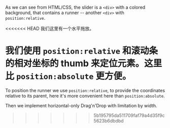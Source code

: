 As we can see from HTML/CSS, the slider is a `<div>` with a colored background, that contains a runner -- another `<div>` with `position:relative`.

<<<<<<< HEAD
我们这里有一个水平拖放。

我们使用 `position:relative` 和滚动条的相对坐标的 thumb 来定位元素。这里比 `position:absolute` 更方便。
=======
To position the runner we use `position:relative`, to provide the coordinates relative to its parent, here it's more convenient here than `position:absolute`.

Then we implement horizontal-only Drag'n'Drop with limitation by width.
>>>>>>> 5b195795da511709faf79a4d35f9c5623b6dbdbd
